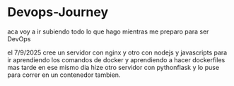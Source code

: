 # Devops-Journey

aca voy a ir subiendo todo lo que hago mientras me preparo para ser DevOps

el 7/9/2025 cree un servidor con nginx y otro con nodejs y javascripts para ir aprendiendo los comandos de docker y aprendiendo a hacer dockerfiles 
mas tarde en ese mismo dia hize otro servidor con pythonflask y lo puse para correr en un contenedor tambien.

